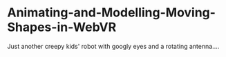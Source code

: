 # Animating-and-Modelling-Moving-Shapes-in-WebVR
Just another creepy kids' robot with googly eyes and a rotating antenna....
